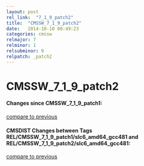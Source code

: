 ```yaml
---
layout: post
rel_link:  "7_1_9_patch2"
title:  "CMSSW_7_1_9_patch2"
date:   2014-10-10 08:49:23
categories: cmssw
relmajor: 7
relminor: 1
relsubminor: 9
relpatch: _patch2
---
```


# CMSSW_7_1_9_patch2
#### Changes since CMSSW_7_1_9_patch1:

[compare to previous](https://github.com/cms-sw/cmssw/compare/CMSSW_7_1_9_patch1...CMSSW_7_1_9_patch2)



#### CMSDIST Changes between Tags REL/CMSSW_7_1_9_patch1/slc6_amd64_gcc481 and REL/CMSSW_7_1_9_patch2/slc6_amd64_gcc481:

[compare to previous](https://github.com/cms-sw/cmsdist/compare/REL/CMSSW_7_1_9_patch1/slc6_amd64_gcc481...REL/CMSSW_7_1_9_patch2/slc6_amd64_gcc481)


